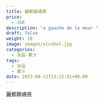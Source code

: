 ```yaml
---
title: 麗都銷魂夜
price:
  - 260
description: "a gauche de la mour "
draft: false
weight: 18
image: images/alcohol.jpg
categories:
  - 冰品-果汁
tags:
  - 冰品
  - 果汁
date: 2023-08-11T23:15:01+08:00
---
```


 麗都銷魂夜
